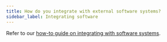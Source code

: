 ```yaml
---
title: How do you integrate with external software systems?
sidebar_label: Integrating software
---
```


Refer to our [how-to guide on integrating with software systems](../how-to/integrating-with-actyx/other-software).
